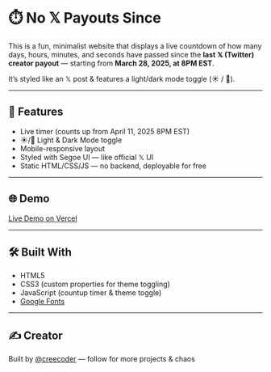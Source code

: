 # ⏱️ No 𝕏 Payouts Since

This is a fun, minimalist website that displays a live countdown of how many days, hours, minutes, and seconds have passed since the **last 𝕏 (Twitter) creator payout** — starting from **March 28, 2025, at 8PM EST**.

It’s styled like an 𝕏 post & features a light/dark mode toggle (☀️ / 🌙).

---

## 🚀 Features

- Live timer (counts up from April 11, 2025 8PM EST)
- ☀️/🌙 Light & Dark Mode toggle
- Mobile-responsive layout
- Styled with Segoe UI — like official 𝕏 UI
- Static HTML/CSS/JS — no backend, deployable for free

---

## 🌐 Demo

[Live Demo on Vercel](https://x-payout-timer.vercel.app/)

---

## 🛠️ Built With

- HTML5
- CSS3 (custom properties for theme toggling)
- JavaScript (countup timer & theme toggle)
- [Google Fonts](https://fonts.google.com/specimen/Segoe+UI)

---

## ✍️ Creator

Built by [@creecoder](https://x.com/creecoder) — follow for more projects & chaos
